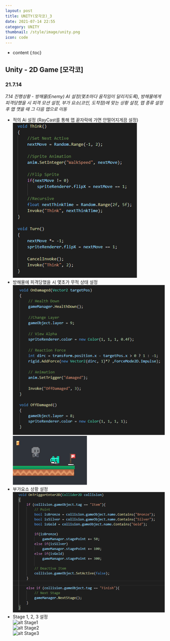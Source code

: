```yaml
---
layout: post
title: UNITY(모각코)_3
date: 2021-07-14 22:55
category: UNITY
thumbnail: /style/image/unity.png
icon: code
---
```



* content
{:toc}

## Unity - 2D Game [모각코]
### 21.7.14
*7.14 진행상황 - 방해물(Enemy) AI 설정(몇초마다 움직임이 달리지도록), 방해물에게 피격당했을 시 피격 모션 설정, 부가 요소(코인, 도착점)에 맞는 상황 설정, 맵 종류 설정 후 맵 깻을 때 그 다음 맵으로 이동*
- 적의 Ai 설정 (RayCast를 통해 맵 끝자락에 가면 안떨어지게끔 설정)  
![alt Enemy_ai](/style/image/Enemy_ai.PNG)  
- 방해물에 피격당했을 시 몇초가 무적 상태 설정  
![alt OnDamaged](/style/image/OnDamaged.PNG)  
![alt OnDamaged](/style/image/OnDamaged_game.PNG)  
- 부가요소 상황 설정  
![alt AnotherSprite](/style/image/AnotherSprite.PNG)  
- Stage 1, 2, 3 설정  
![alt Stage1](/style/image/Stage1)  
![alt Stage2](/style/image/Stage2)  
![alt Stage3](/style/image/Stage3)  

